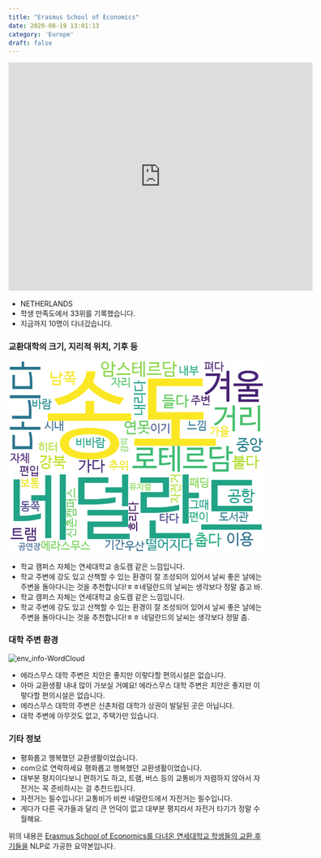 ```yaml
---
title: "Erasmus School of Economics"
date: 2020-08-19 13:01:13
category: 'Europe'
draft: false
---
```


<iframe
width="600"
height="450"
frameborder="0" style="border:0"
src="https://www.google.com/maps/embed/v1/place?key=AIzaSyC9e1AME-pVmWC4hBpFdu5S4dKzyepa3HQ&q=Erasmus+School+of+Economics&center=51.9180228,4.5262223&zoom=14" allowfullscreen>
</iframe>

* NETHERLANDS
* 학생 만족도에서 33위를 기록했습니다.
* 지금까지 10명이 다녀갔습니다. 

### 교환대학의 크기, 지리적 위치, 기후 등

![gen_info-WordCloud](../univ_wordclouds_okt/gen_info/NL000014_gen_info_okt.png)

* 학교 캠퍼스 자체는 연세대학교 송도캠 같은 느낌입니다.
* 학교 주변에 강도 있고 산책할 수 있는 환경이 잘 조성되어 있어서 날씨 좋은 날에는 주변을 돌아다니는 것을 추천합니다!ㅎㅎ네덜란드의 날씨는 생각보다 정말 춥고 바.
* 학교 캠퍼스 자체는 연세대학교 송도캠 같은 느낌입니다.
* 학교 주변에 강도 있고 산책할 수 있는 환경이 잘 조성되어 있어서 날씨 좋은 날에는 주변을 돌아다니는 것을 추천합니다!ㅎㅎ 네덜란드의 날씨는 생각보다 정말 춥.


### 대학 주변 환경

![env_info-WordCloud](../univ_wordclouds_okt/env_info/NL000014_env_info_okt.png)

* 에라스무스 대학 주변은 치안은 좋지만 이렇다할 편의시설은 없습니다.
* 아마 교환생활 내내 많이 가보실 거예요! 에라스무스 대학 주변은 치안은 좋지만 이렇다할 편의시설은 없습니다.
* 에라스무스 대학의 주변은 신촌처럼 대학가 상권이 발달된 곳은 아닙니다.
* 대학 주변에 아무것도 없고, 주택가만 있습니다.


### 기타 정보

* 평화롭고 행복했던 교환생활이었습니다.
* com으로 연락하세요 평화롭고 행복했던 교환생활이었습니다.
* 대부분 평지이다보니 편하기도 하고, 트램, 버스 등의 교통비가 저렴하지 않아서 자전거는 꼭 준비하시는 걸 추천드립니다.
* 자전거는 필수입니다! 교통비가 비싼 네덜란드에서 자전거는 필수입니다.
* 게다가 다른 국가들과 달리 큰 언덕이 없고 대부분 평지라서 자전거 타기가 정말 수월해요.


위의 내용은 [Erasmus School of Economics를 다녀온 연세대학교 학생들의 교환 후기들을](http://oia.yonsei.ac.kr/partner/expReport.asp?ucode=NL000014&bgbn=A) NLP로 가공한 요약본입니다. 
